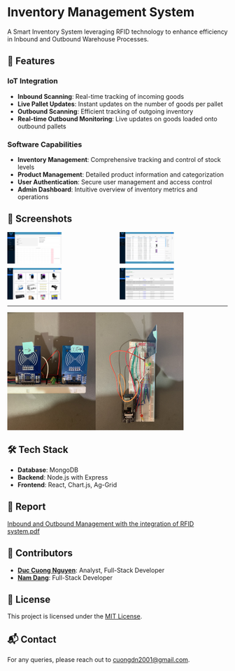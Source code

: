 # Inventory Management System

A Smart Inventory System leveraging RFID technology to enhance efficiency in Inbound and Outbound Warehouse Processes.

## 🚀 Features

### IoT Integration
- **Inbound Scanning**: Real-time tracking of incoming goods
- **Live Pallet Updates**: Instant updates on the number of goods per pallet
- **Outbound Scanning**: Efficient tracking of outgoing inventory
- **Real-time Outbound Monitoring**: Live updates on goods loaded onto outbound pallets

### Software Capabilities
- **Inventory Management**: Comprehensive tracking and control of stock levels
- **Product Management**: Detailed product information and categorization
- **User Authentication**: Secure user management and access control
- **Admin Dashboard**: Intuitive overview of inventory metrics and operations

## 📸 Screenshots

<div style="display: grid; grid-template-columns: repeat(2, 1fr); gap: 10px;">
  <img src="https://github.com/johnnycuongn/Inventory-Management-Sytem/blob/main/github_resources/1_dashboard.png" alt="Dashboard" width="50%">
  <img src="https://github.com/johnnycuongn/Inventory-Management-Sytem/blob/main/github_resources/2_parcels_page.png" alt="Parcels Page" width="50%">
  <img src="https://github.com/johnnycuongn/Inventory-Management-Sytem/blob/main/github_resources/3_items_page.png" alt="Items Page" width="50%">
  <img src="https://github.com/johnnycuongn/Inventory-Management-Sytem/blob/main/github_resources/outbound_management.png" alt="Outbound Management" width="50%">
</div>

---

<div style="display: flex; flex-direction: row;">
  <img src="https://github.com/johnnycuongn/Inventory-Management-Sytem/blob/main/github_resources/IMG_4855.jpg" alt="RFID System" width="40%">
  <img src="https://github.com/johnnycuongn/Inventory-Management-Sytem/blob/main/github_resources/IMG_4854.jpg" alt="RFID System from above" width="40%">
</div>

## 🛠 Tech Stack

- **Database**: MongoDB
- **Backend**: Node.js with Express
- **Frontend**: React, Chart.js, Ag-Grid

## 📄 Report

[Inbound and Outbound Management with the integration of RFID system.pdf](https://github.com/johnnycuongn/Inventory-Management-Sytem/blob/main/github_resources/IMS_Report.pdf)

## 👥 Contributors

- **[Duc Cuong Nguyen](https://www.linkedin.com/in/johnny-nguyen-2001jcn/)**: Analyst, Full-Stack Developer
- **[Nam Dang](https://www.linkedin.com/in/nam-dang-680a451b0/)**: Full-Stack Developer

## 📄 License

This project is licensed under the [MIT License]().

## 📬 Contact

For any queries, please reach out to cuongdn2001@gmail.com.

